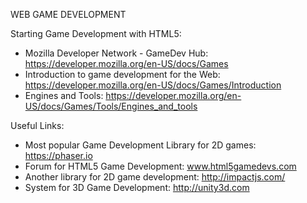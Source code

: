 WEB GAME DEVELOPMENT

Starting Game Development with HTML5:
* Mozilla Developer Network - GameDev Hub: https://developer.mozilla.org/en-US/docs/Games
* Introduction to game development for the Web: https://developer.mozilla.org/en-US/docs/Games/Introduction
* Engines and Tools: https://developer.mozilla.org/en-US/docs/Games/Tools/Engines_and_tools

Useful Links:

* Most popular Game Development Library for 2D games: https://phaser.io
* Forum for HTML5 Game Development: www.html5gamedevs.com
* Another library for 2D game development: http://impactjs.com/ 
* System for 3D Game Development: http://unity3d.com



